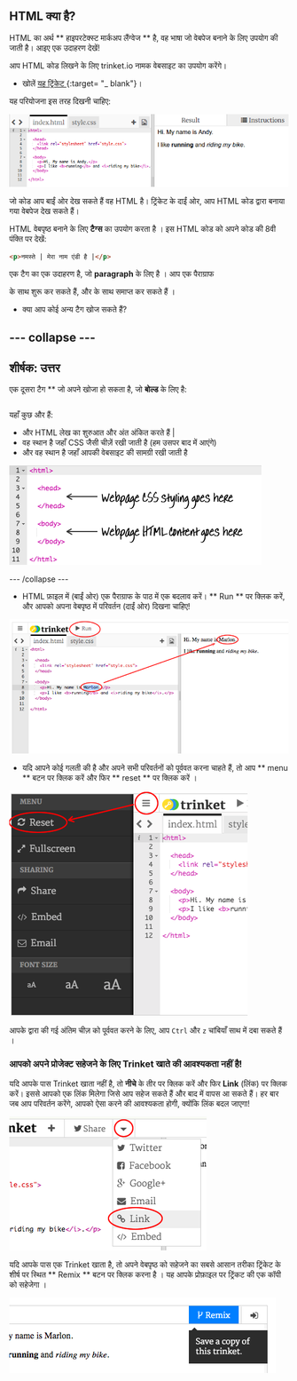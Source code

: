 ## HTML क्या है?

HTML का अर्थ ** हाइपरटेक्स्ट मार्कअप लैंग्वेज ** है, वह भाषा जो वेबपेज बनाने के लिए उपयोग की जाती है। आइए एक उदाहरण देखें!

आप HTML कोड लिखने के लिए trinket.io नामक वेबसाइट का उपयोग करेंगे।

+ खोलें [ यह ट्रिंकेट ](http://jumpto.cc/web-intro) {:target= "_ blank"}।

यह परियोजना इस तरह दिखनी चाहिए:

![स्क्रीनशॉट](images/birthday-starter.png)

जो कोड आप बाईं ओर देख सकते हैं वह HTML है। ट्रिंकेट के दाईं ओर, आप HTML कोड द्वारा बनाया गया वेबपेज देख सकते हैं।

HTML वेबपृष्ठ बनाने के लिए **टैग्स** का उपयोग करता है । इस HTML कोड को अपने कोड की 8वी पंक्ति पर देखें:

```html
<p>नमस्ते | मेरा नाम एंडी है |</p>
```

एक टैग का एक उदाहरण है, जो **paragraph** के लिए है । आप एक पैराग्राफ 

के साथ शुरू कर सकते हैं, और  के साथ समाप्त कर सकते हैं ।

+ क्या आप कोई अन्य टैग खोज सकते हैं?

## \--- collapse \---

## शीर्षक: उत्तर

एक दूसरा टैग ** जो अपने खोजा हो सकता है, जो **बोल्ड** के लिए है:</p> 

```html<b>दौड़ना</b>
```

यहाँ कुछ और हैं:

+  और  HTML लेख का शुरुआत और अंत अंकित करते हैं |
+ वह स्थान है जहाँ CSS जैसी चीज़ें रखी जाती है (हम उसपर बाद में आएंगे)
+  और  वह स्थान है जहाँ आपकी वेबसाइट की सामग्री रखी जाती है

![स्क्रीनशॉट](images/birthday-head-body.png)

\--- /collapse \---

+ HTML फ़ाइल में (बाईं ओर) एक पैराग्राफ के पाठ में एक बदलाव करें। ** Run ** पर क्लिक करें, और आपको अपना वेबपृष्ठ में परिवर्तन (दाईं ओर) दिखना चाहिए!

![स्क्रीनशॉट](images/birthday-edit-html.png)

+ यदि आपने कोई गलती की है और अपने सभी परिवर्तनों को पूर्ववत करना चाहते हैं, तो आप ** menu ** बटन पर क्लिक करें और फिर ** reset ** पर क्लिक करें ।

![स्क्रीनशॉट](images/birthday-reset.png)

आपके द्वारा की गई अंतिम चीज़ को पूर्ववत करने के लिए, आप ` Ctrl ` और ` z ` चांबियाँ साथ में दबा सकते हैं ।

### आपको अपने प्रोजेक्ट सहेजने के लिए Trinket खाते की आवश्यकता नहीं है!

यदि आपके पास Trinket खाता नहीं है, तो **नीचे** के तीर पर क्लिक करें और फिर **Link** (लिंक) पर क्लिक करें। इससे आपको एक लिंक मिलेगा जिसे आप सहेज सकते हैं और बाद में वापस आ सकते हैं। हर बार जब आप परिवर्तन करेंगे, आपको ऐसा करने की आवश्यकता होगी, क्योंकि लिंक बदल जाएगा!

![स्क्रीनशॉट](images/birthday-link.png)

यदि आपके पास एक Trinket खाता है, तो अपने वेबपृष्ठ को सहेजने का सबसे आसान तरीका ट्रिंकेट के शीर्ष पर स्थित ** Remix ** बटन पर क्लिक करना है । यह आपके प्रोफ़ाइल पर ट्रिंकट की एक कॉपी को सहेजेगा ।

![स्क्रीनशॉट](images/birthday-remix.png)